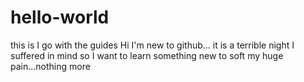 # hello-world
this is I go with the guides
Hi
I'm new to github...
it is a terrible night I suffered in mind 
so I want to learn something new to soft my huge pain...nothing more
